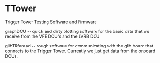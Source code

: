 # TTower
Trigger Tower Testing Software and Firmware

graphDCU -- quick and dirty plotting software for the basic data that we receive from the
	    VFE DCU's and the LVRB DCU

glibTRferead -- rough software for communicating with the glib board that connects to
	        the Trigger Tower. Currently we just get data from the onboard DCUs. 

